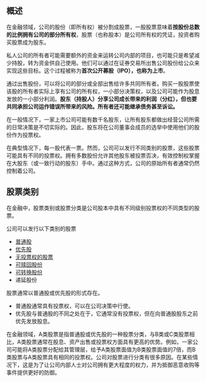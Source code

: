 ## 概述

在金融领域，公司的股份（即所有权）被分割成股票，一股股票意味着**按股份总数的比例拥有公司的部分所有权**，股票（也称股本）是公司所有权的凭证，投资者购买股票成为股东。



私人公司的所有者可能需要额外的资金来运转公司内部的项目，也可能只是希望减少持股，转为资金供自己使用。他们可以通过在证券交易所出售公司股份给公众来实现这些目标。这个过程被称为**首次公开募股（IPO），也称为上市**。



通过出售股份，可以将公司的部分或全部出售给许多共同所有者。购买一股股票使该股的所有者实际上享有公司的所有权，一小部分决策权，以及公司可能作为股息发放的一小部分利润。**股东（持股人）分享公司成长带来的利润（分红），但也要共同承担公司运作错误所带来的风险。所有者还可能继承债务甚至诉讼。**



在一般情况下，一家上市公司可能有数千名股东，让所有股东都做出经营公司所需的日常决策是不切实际的。因此，股东将在公司董事会成员的选举中使用他们的股份作为投票权。



在典型情况下，每一股代表一票。然而，公司可以发行不同类别的股票，这些股票可能具有不同的投票权。拥有多数股份允许其他股东被投票否决，有效控制权掌握在大股东（或一致行动的股东）手中。通过这种方式，公司的原始所有者通常仍然控制着公司。



## 股票类别

在金融中，股票类别或股票分类是公司股本中具有不同级别投票权的不同类型的股票。



公司可以发行以下类别的股票

- [普通股](https://en.wikipedia.org/wiki/Ordinary_shares)
- [优先股](https://en.wikipedia.org/wiki/Preference_shares)
- [无投票权的股票](https://en.wikipedia.org/wiki/Non-voting_stock)
- [可赎回股份](https://en.wikipedia.org/wiki/Hybrid_security)
- [可转换股份](https://en.wikipedia.org/wiki/Convertible_security)
- 递延股份



股票通常以普通股或优先股的形式存在。

- 普通股通常具有投票权，可以在公司决策中行使。
- 优先股与普通股的不同之处在于，它通常没有投票权，但在向普通股股东之前优先发放股息。



在金融领域，A类股票是指普通股或优先股的一种股票分类，与B类或C类股票相比，A类股票通常在股息、资产出售或投票权方面具有更高的优势。例如，一家公司可能将A类股票分配给其管理层，给予A类股票面值为B类股票面值的7倍，而B类股票与A类股票具有相同的投票权。公司对股票进行分类有很多原因。在某些情况下，这是为了让公司内部人士对公司拥有更大程度的权力，并为抵御恶意收购等事件提供更好的防御。